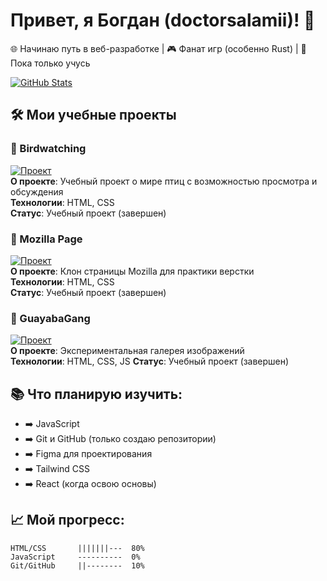 # Привет, я Богдан (doctorsalamii)! 👋

🌐 Начинаю путь в веб-разработке | 🎮 Фанат игр (особенно Rust) | 🚀 Пока только учусь

[![GitHub Stats](https://github-readme-stats.vercel.app/api?username=doctorsalamii&show_icons=true&hide=contribs&count_private=true&theme=ayu-mirage)](https://github.com/doctorsalamii)

## 🛠️ Мои учебные проекты

### 🦉 Birdwatching
[![Проект](https://github-readme-stats.vercel.app/api/pin/?username=doctorsalamii&repo=birdwatching&theme=ayu-mirage)](https://github.com/doctorsalamii/birdwatching)  
**О проекте**: Учебный проект о мире птиц с возможностью просмотра и обсуждения  
**Технологии**: HTML, CSS  
**Статус**: Учебный проект (завершен)

### 🦊 Mozilla Page
[![Проект](https://github-readme-stats.vercel.app/api/pin/?username=doctorsalamii&repo=mozillapage&theme=ayu-mirage)](https://github.com/doctorsalamii/mozillapage)  
**О проекте**: Клон страницы Mozilla для практики верстки  
**Технологии**: HTML, CSS  
**Статус**: Учебный проект (завершен)

### 🍈 GuayabaGang
[![Проект](https://github-readme-stats.vercel.app/api/pin/?username=doctorsalamii&repo=guayabagang&theme=ayu-mirage)](https://github.com/doctorsalamii/guayabagang)  
**О проекте**: Экспериментальная галерея изображений  
**Технологии**: HTML, CSS, JS
**Статус**: Учебный проект (завершен)

## 📚 Что планирую изучить:
- ➡️ JavaScript
- ➡️ Git и GitHub (только создаю репозитории)
- ➡️ Figma для проектирования
- ➡️ Tailwind CSS
- ➡️ React (когда освою основы)

## 📈 Мой прогресс:
```text
HTML/CSS       |||||||---  80% 
JavaScript     ----------  0% 
Git/GitHub     ||--------  10%
